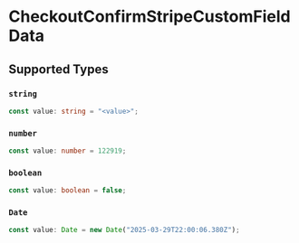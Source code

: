 # CheckoutConfirmStripeCustomFieldData


## Supported Types

### `string`

```typescript
const value: string = "<value>";
```

### `number`

```typescript
const value: number = 122919;
```

### `boolean`

```typescript
const value: boolean = false;
```

### `Date`

```typescript
const value: Date = new Date("2025-03-29T22:00:06.380Z");
```

